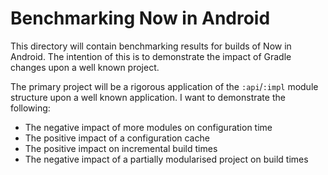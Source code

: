 # Benchmarking Now in Android

This directory will contain benchmarking results for builds of Now in Android. The intention of this is to demonstrate the impact of Gradle changes upon a well known project.

The primary project will be a rigorous application of the `:api`/`:impl` module structure upon a well known application. I want to demonstrate the following: 

- The negative impact of more modules on configuration time
- The positive impact of a configuration cache
- The positive impact on incremental build times
- The negative impact of a partially modularised project on build times

